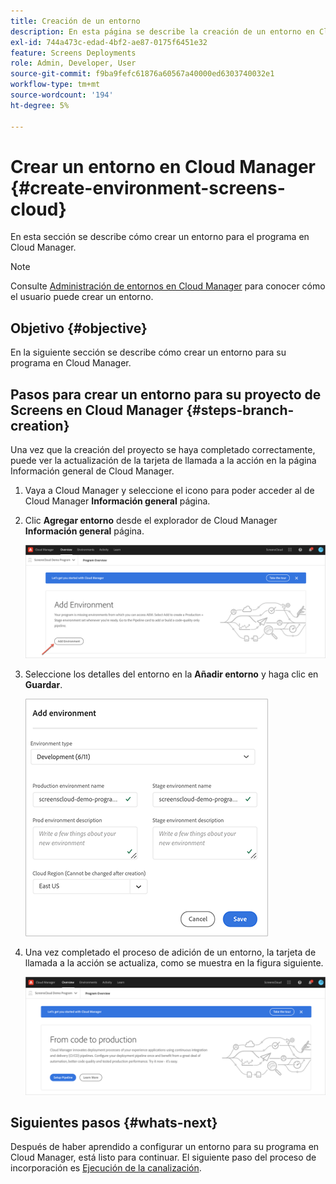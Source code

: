 ```yaml
---
title: Creación de un entorno
description: En esta página se describe la creación de un entorno en Cloud Manager para Pantallas as a Cloud Service.
exl-id: 744a473c-edad-4bf2-ae87-0175f6451e32
feature: Screens Deployments
role: Admin, Developer, User
source-git-commit: f9ba9fefc61876a60567a40000ed6303740032e1
workflow-type: tm+mt
source-wordcount: '194'
ht-degree: 5%

---
```


# Crear un entorno en Cloud Manager {#create-environment-screens-cloud}

En esta sección se describe cómo crear un entorno para el programa en Cloud Manager.

>[!NOTE]
>Consulte [Administración de entornos en Cloud Manager](https://experienceleague.adobe.com/docs/experience-manager-cloud-service/content/implementing/using-cloud-manager/manage-environments.html) para conocer cómo el usuario puede crear un entorno.

## Objetivo {#objective}

En la siguiente sección se describe cómo crear un entorno para su programa en Cloud Manager.

## Pasos para crear un entorno para su proyecto de Screens en Cloud Manager {#steps-branch-creation}

Una vez que la creación del proyecto se haya completado correctamente, puede ver la actualización de la tarjeta de llamada a la acción en la página Información general de Cloud Manager.

1. Vaya a Cloud Manager y seleccione el icono para poder acceder al de Cloud Manager **Información general** página.

1. Clic **Agregar entorno** desde el explorador de Cloud Manager **Información general** página.

   ![imagen](/help/screens-cloud/assets/onboarding/add-environ1.png)

1. Seleccione los detalles del entorno en la **Añadir entorno** y haga clic en **Guardar**.

   ![imagen](/help/screens-cloud/assets/onboarding/add-environ2.png)

1. Una vez completado el proceso de adición de un entorno, la tarjeta de llamada a la acción se actualiza, como se muestra en la figura siguiente.

   ![imagen](/help/screens-cloud/assets/onboarding/add-environ3a.png)

## Siguientes pasos {#whats-next}

Después de haber aprendido a configurar un entorno para su programa en Cloud Manager, está listo para continuar. El siguiente paso del proceso de incorporación es [Ejecución de la canalización](/help/screens-cloud/onboarding-screens-cloud/running-a-pipeline.md).

